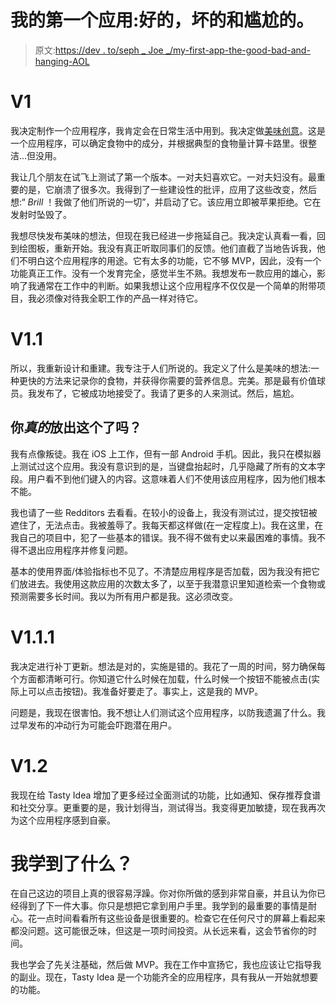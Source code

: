 # 我的第一个应用:好的，坏的和尴尬的。

> 原文:[https://dev . to/seph _ Joe _/my-first-app-the-good-bad-and-hanging-AOL](https://dev.to/seph_joe_/my-first-app-the-good-bad-and-embarrassing-aol)

# [](#v1)V1

我决定制作一个应用程序，我肯定会在日常生活中用到。我决定做[美味创意](https://itunes.apple.com/WebObjects/MZStore.woa/wa/viewSoftware?id=1292862167&mt=8)。这是一个应用程序，可以确定食物中的成分，并根据典型的食物量计算卡路里。很整洁...但没用。

我让几个朋友在试飞上测试了第一个版本。一对夫妇喜欢它。一对夫妇没有。最重要的是，它崩溃了很多次。我得到了一些建设性的批评，应用了这些改变，然后想:“ *Brill* ！我做了他们所说的一切”，并启动了它。该应用立即被苹果拒绝。它在发射时坠毁了。

我想尽快发布美味的想法，但现在我已经进一步拖延自己。我决定认真看一看，回到绘图板，重新开始。我没有真正听取同事们的反馈。他们直截了当地告诉我，他们不明白这个应用程序的用途。它有太多的功能，它不够 MVP，因此，没有一个功能真正工作。没有一个发育完全，感觉半生不熟。我想发布一款应用的雄心，影响了我通常在工作中的判断。如果我想让这个应用程序不仅仅是一个简单的附带项目，我必须像对待我全职工作的产品一样对待它。

# [](#v11)V1.1

所以，我重新设计和重建。我专注于人们所说的。我定义了什么是美味的想法:一种更快的方法来记录你的食物，并获得你需要的营养信息。完美。那是最有价值球员。我发布了，它被成功地接受了。我请了更多的人来测试。然后，尴尬。

## [](#did-you-actually-release-this)你*真的*放出这个了吗？

我有点像叛徒。我在 iOS 上工作，但有一部 Android 手机。因此，我只在模拟器上测试过这个应用。我没有意识到的是，当键盘抬起时，几乎隐藏了所有的文本字段。用户看不到他们键入的内容。这意味着人们不使用该应用程序，因为他们根本不能。

我也请了一些 Redditors 去看看。在较小的设备上，我没有测试过，提交按钮被遮住了，无法点击。我被羞辱了。我每天都这样做(在一定程度上)。我在这里，在我自己的项目中，犯了一些基本的错误。我不得不做有史以来最困难的事情。我不得不退出应用程序并修复问题。

基本的使用界面/体验指标也不见了。不清楚应用程序是否加载，因为我没有把它们放进去。我使用这款应用的次数太多了，以至于我潜意识里知道检索一个食物或预测需要多长时间。我以为所有用户都是我。这必须改变。

# [](#v111)V1.1.1

我决定进行补丁更新。想法是对的，实施是错的。我花了一周的时间，努力确保每个方面都清晰可行。你知道它什么时候在加载，什么时候一个按钮不能被点击(实际上可以点击按钮)。我准备好要走了。事实上，这是我的 MVP。

问题是，我现在很害怕。我不想让人们测试这个应用程序，以防我遗漏了什么。我过早发布的冲动行为可能会吓跑潜在用户。

# [](#v12)V1.2

我现在给 Tasty Idea 增加了更多经过全面测试的功能，比如通知、保存推荐食谱和社交分享。更重要的是，我计划得当，测试得当。我变得更加敏捷，现在我再次为这个应用程序感到自豪。

# [](#what-did-i-learn)我学到了什么？

在自己这边的项目上真的很容易浮躁。你对你所做的感到非常自豪，并且认为你已经得到了下一件大事。你只是想把它拿到用户手里。我学到的最重要的事情是耐心。花一点时间看看所有这些设备是很重要的。检查它在任何尺寸的屏幕上看起来都没问题。这可能很乏味，但这是一项时间投资。从长远来看，这会节省你的时间。

我也学会了先关注基础，然后做 MVP。我在工作中宣扬它，我也应该让它指导我的副业。现在，Tasty Idea 是一个功能齐全的应用程序，具有我从一开始就想要的功能。